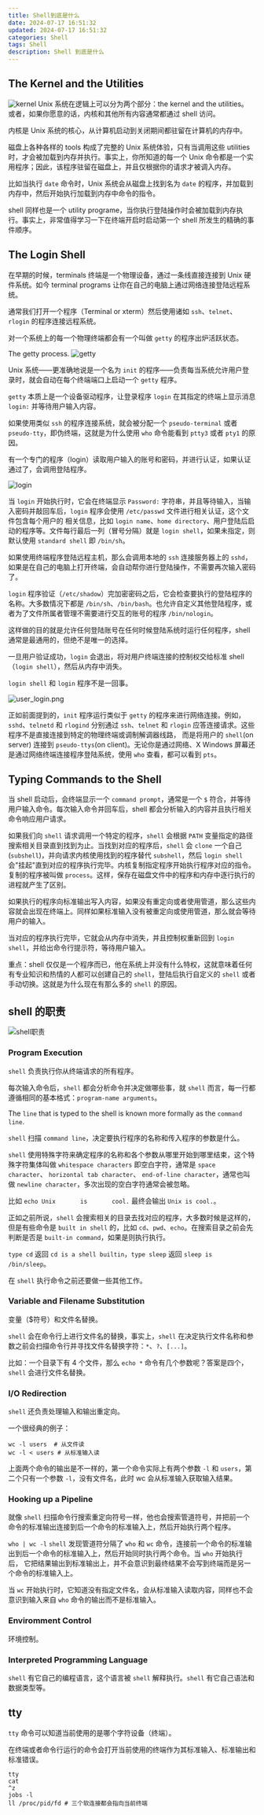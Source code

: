 ```yaml
---
title: Shell到底是什么
date: 2024-07-17 16:51:32
updated: 2024-07-17 16:51:32
categories: Shell
tags: Shell
description: Shell 到底是什么
---
```


## The Kernel and the Utilities

![kernel](kernel.png)
Unix 系统在逻辑上可以分为两个部分：the kernel and the utilities。 或者，如果你愿意的话，内核和其他所有内容通常都通过 shell 访问。

内核是 Unix 系统的核心，从计算机启动到关闭期间都驻留在计算机的内存中。

磁盘上各种各样的 tools 构成了完整的 Unix 系统体验，只有当调用这些 utilities 时，才会被加载到内存并执行。事实上，你所知道的每一个 Unix 命令都是一个实用程序；因此，该程序驻留在磁盘上，并且仅根据你的请求才被调入内存。

比如当执行 `date` 命令时，Unix 系统会从磁盘上找到名为 `date` 的程序，并加载到内存中，然后开始执行加载到内存中命令的指令。

shell 同样也是一个 utility programe，当你执行登陆操作时会被加载到内存执行。事实上，非常值得学习一下在终端开启时启动第一个 shell 所发生的精确的事件顺序。

## The Login Shell

在早期的时候，terminals 终端是一个物理设备，通过一条线直接连接到 Unix 硬件系统。如今 terminal programs 让你在自己的电脑上通过网络连接登陆远程系统。

通常我们打开一个程序（Terminal or xterm）然后使用诸如 `ssh`、`telnet`、`rlogin` 的程序连接远程系统。

对一个系统上的每一个物理终端都会有一个叫做 `getty` 的程序出炉活跃状态。

The getty process.
![getty](getty.png)

Unix 系统——更准确地说是一个名为 `init` 的程序——负责每当系统允许用户登录时，就会自动在每个终端端口上启动一个 `getty` 程序。

`getty` 本质上是一个设备驱动程序，让登录程序 `login` 在其指定的终端上显示消息 `login:` 并等待用户输入内容。

如果使用类似 `ssh` 的程序连接系统，就会被分配一个 `pseudo-terminal` 或者 `pseudo-tty`，即伪终端，这就是为什么使用 `who` 命令能看到 `ptty3` 或者 `pty1` 的原因。

有一个专门的程序（login）读取用户输入的账号和密码，并进行认证，如果认证通过了，会调用登陆程序。

![login](login.png)

当 `login` 开始执行时，它会在终端显示 `Password:` 字符串，并且等待输入，当输入密码并敲回车后，`login` 程序会使用 `/etc/passwd` 文件进行相关认证，这个文件包含每个用户的
相关信息，比如 `login name`、`home directory`、用户登陆后启动的程序等。文件每行最后一列（冒号分隔）就是 `login shell`，如果未指定，则默认使用 `standard shell` 即 `/bin/sh`。

如果使用终端程序登陆远程主机，那么会调用本地的 `ssh` 连接服务器上的 `sshd`，如果是在自己的电脑上打开终端，会自动帮你进行登陆操作，不需要再次输入密码了。

`login` 程序验证（`/etc/shadow`）完加密密码之后，它会检查要执行的登陆程序的名称。大多数情况下都是 `/bin/sh`、`/bin/bash`。也允许自定义其他登陆程序，或者为了文件所属者管理不需要进行交互的账号的程序 `/bin/nologin`。

这样做的目的就是允许任何登陆账号在任何时候登陆系统时运行任何程序，shell 通常是最通用的，但绝不是唯一的选择。

一旦用户验证成功，`login` 会退出，将对用户终端连接的控制权交给标准 shell（`login shell`），然后从内存中消失。

`login shell` 和 `login` 程序不是一回事。

![user_login.png](user_login.png)

正如前面提到的，`init` 程序运行类似于 `getty` 的程序来进行网络连接。例如，`sshd`、`telnetd` 和 `rlogind` 分别通过 `ssh`、`telnet` 和 `rlogin` 应答连接请求。这些程序不是直接连接到特定的物理终端或调制解调器线路，
而是将用户的 `shell`(on server) 连接到 `pseudo-ttys`(on client)。无论你是通过网络、X Windows 屏幕还是通过网络终端连接程序登陆系统，使用 `who` 查看，都可以看到 `pts`。

## Typing Commands to the Shell

当 shell 启动后，会终端显示一个 `command prompt`，通常是一个 `$` 符合，并等待用户输入命令。每次输入命令并回车后，shell 都会分析输入的内容并且执行相关命令响应用户请求。

如果我们向 `shell` 请求调用一个特定的程序，`shell` 会根据 `PATH` 变量指定的路径搜索相关目录直到找到为止。当找到对应的程序后，`shell` 会 `clone` 一个自己(`subshell`)，并向请求内核使用找到的程序替代 `subshell`，然后
`login shell` 会"挂起"直到对应的程序执行完毕。内核复制指定程序开始执行程序对应的指令。复制的程序被叫做 `process`。这样，保存在磁盘文件中的程序和内存中逐行执行的进程就产生了区别。

如果执行的程序向标准输出写入内容，如果没有重定向或者使用管道，那么这些内容就会出现在终端上。同样如果标准输入没有被重定向或使用管道，那么就会等待用户的输入。

当对应的程序执行完毕，它就会从内存中消失，并且控制权重新回到 `login shell`，并给出命令行提示符，等待用户输入。

重点：shell 仅仅是一个程序而已，他在系统上并没有什么特权，这就意味着任何有专业知识和热情的人都可以创建自己的 `shell`，登陆后执行自定义的 `shell` 或者手动切换。这就是为什么现在有那么多的 `shell` 的原因。

## shell 的职责

![shell职责](shell职责.png)

### Program Execution

`shell` 负责执行你从终端请求的所有程序。

每次输入命令后，`shell` 都会分析命令并决定做哪些事，就 `shell` 而言，每一行都遵循相同的基本格式：`program-name arguments`。

The `line` that is typed to the shell is known more formally as the `command line`.

`shell` 扫描 `command line`，决定要执行程序的名称和传入程序的参数是什么。

`shell` 使用特殊字符来确定程序的名称和各个参数从哪里开始到哪里结束，这个特殊字符集体叫做 `whitespace characters` 即空白字符，通常是 `space character`、 `horizontal tab character`、
`end-of-line character`，通常也叫做 `newline character`，多次出现的空白字符通常会被忽略。

比如 `echo Unix       is       cool.` 最终会输出 `Unix is cool.`。

正如之前所说，`shell` 会搜索相关的目录去找对应的程序，大多数时候是这样的，但是有些命令是 `built in shell` 的，比如 `cd`、`pwd`、`echo`。在搜索目录之前会先判断是否是 `built-in command`，如果是则执行执行。

`type cd` 返回 `cd is a shell builtin`，`type sleep` 返回 `sleep is /bin/sleep`。  

在 `shell` 执行命令之前还要做一些其他工作。

### Variable and Filename Substitution

变量（$符号）和文件名替换。

`shell` 会在命令行上进行文件名的替换，事实上，`shell` 在决定执行文件名称和参数之前会扫描命令行并寻找文件名替换字符：`*`、`?`、`[...]`。

比如：一个目录下有 4 个文件，那么 `echo *` 命令有几个参数呢？答案是四个，`shell` 会进行文件名替换。

### I/O Redirection

`shell` 还负责处理输入和输出重定向。

一个很经典的例子：

```shell
wc -l users  # 从文件读
wc -l < users # 从标准输入读
```

上面两个命令的输出是不一样的，第一个命令实际上有两个参数 `-l` 和 `users`，第二个只有一个参数 `-l`，没有文件名，此时 wc 会从标准输入获取输入结果。

### Hooking up a Pipeline

就像 `shell` 扫描命令行搜索重定向符号一样，他也会搜索管道符号，并把前一个命令的标准输出连接到后一个命令的标准输入上，然后开始执行两个程序。

`who | wc -l` `shell` 发现管道符分隔了 `who` 和 `wc` 命令，连接前一个命令的标准输出到后一个命令的标准输入上，然后开始同时执行两个命令。当 `who` 开始执行后，
它把结果输出到标准输出上，并不会意识到最终结果不会写到终端而是另一个命令的标准输入上。

当 `wc` 开始执行时，它知道没有指定文件名，会从标准输入读取内容，同样也不会意识到输入来自 `who` 命令的输出而不是标准输入。

### Enviromment Control

环境控制。

### Interpreted Programming Language

`shell` 有它自己的编程语言，这个语言被 `shell` 解释执行。`shell` 有它自己语法和数据类型等。

## tty

`tty` 命令可以知道当前使用的是哪个字符设备（终端）。

在终端或者命令行运行的命令会打开当前使用的终端作为其标准输入、标准输出和标准错误。

```shell
tty
cat
^z
jobs -l
ll /proc/pid/fd # 三个软连接都会指向当前终端
```
